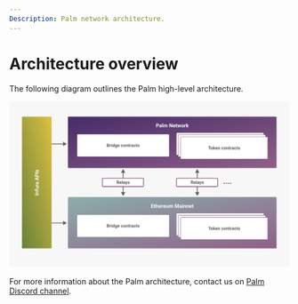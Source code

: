 ```yaml
---
Description: Palm network architecture.
---
```


# Architecture overview

The following diagram outlines the Palm high-level architecture.

![Architecture](../Images/Architecture.png)

For more information about the Palm architecture, contact us on [Palm Discord channel](https://discord.com/invite/3Jn7vSHXbZ).
